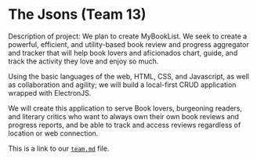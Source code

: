 # The Jsons (Team 13)

Description of project: We plan to create MyBookList.
We seek to create a powerful, efficient, and utility-based book review and progress aggregator and tracker that will help book lovers and aficionados chart, guide, and track the activity they love and enjoy so much.     

Using the basic languages of the web, HTML, CSS, and Javascript, as well as collaboration and agility; we will build a local-first CRUD application wrapped with ElectronJS.    

We will create this application to serve Book lovers, burgeoning readers, and literary critics who want to always own their own book reviews and progress reports, and be able to track and access reviews regardless of location or web connection.

This is a link to our [`team.md`](https://github.com/cse110-fa22-group13/cse110-fa22-group13/blob/main/admin/team.md) file.

